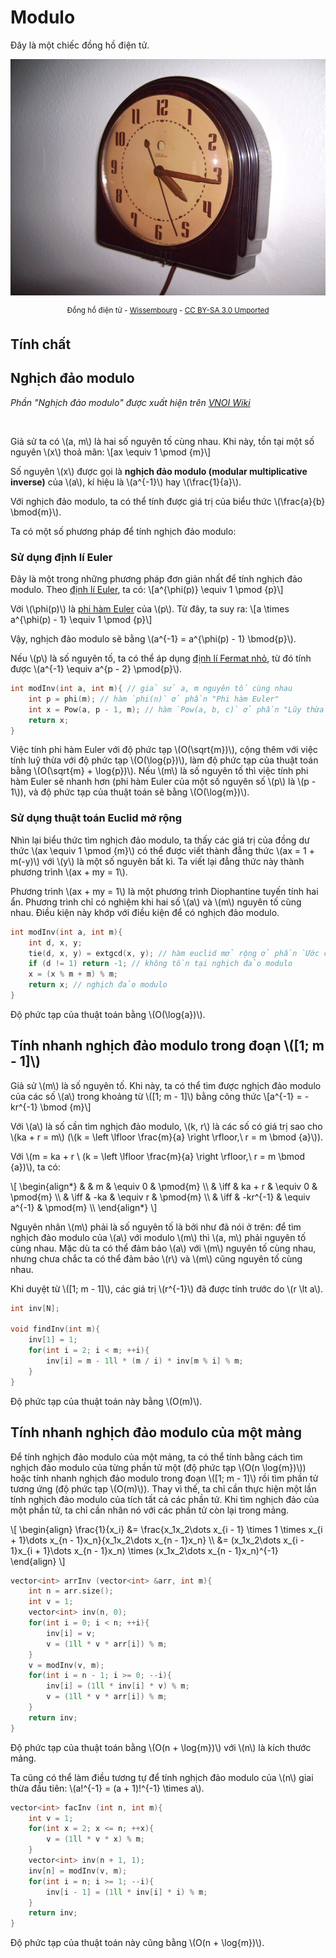 # Modulo

Đây là một chiếc đồng hồ điện tử.

<center>
<img src="../images/1280px-Telechron_clock_2H07-Br_Administrator.JPG" alt="Đồng hồ"/>

<sup> Đồng hồ điện tử - [Wissembourg](https://commons.wikimedia.org/wiki/File:Telechron_clock_2H07-Br_Administrator.JPG) - [CC BY-SA 3.0 Umported](https://creativecommons.org/licenses/by-sa/3.0/deed.en)</sup>
</center>

## Tính chất


## Nghịch đảo modulo

*Phần "Nghịch đảo modulo" được xuất hiện trên [VNOI Wiki](https://wiki.vnoi.info/vi/algo/math/modular-inverse)*

<br>

Giả sử ta có \\(a, m\\) là hai số nguyên tố cùng nhau. Khi này, tồn tại một số nguyên \\(x\\) thoả mãn: \\[ax \equiv 1 \pmod {m}\\]

Số nguyên \\(x\\) được gọi là **nghịch đảo modulo (modular multiplicative inverse)** của \\(a\\), kí hiệu là \\(a^{-1}\\) hay \\(\frac{1}{a}\\). 

Với nghịch đảo modulo, ta có thể tính được giá trị của biểu thức \\(\frac{a}{b} \bmod{m}\\).

Ta có một số phương pháp để tính nghịch đảo modulo:

### Sử dụng định lí Euler

Đây là một trong những phương pháp đơn giản nhất để tính nghịch đảo modulo. Theo [định lí Euler](https://vi.wikipedia.org/wiki/%C4%90%E1%BB%8Bnh_l%C3%BD_Euler), ta có: \\[a^{\phi(p)} \equiv 1 \pmod {p}\\]

Với \\(\phi(p)\\) là [phi hàm Euler](euler.md) của \\(p\\). Từ đây, ta suy ra: \\[a \times a^{\phi(p) - 1} \equiv 1 \pmod {p}\\]

Vậy, nghịch đảo modulo sẽ bằng \\(a^{-1} = a^{\phi(p) - 1} \bmod{p}\\).

Nếu \\(p\\) là số nguyên tố, ta có thể áp dụng [định lí Fermat nhỏ](https://vi.wikipedia.org/wiki/%C4%90%E1%BB%8Bnh_l%C3%BD_nh%E1%BB%8F_Fermat), từ đó tính được \\(a^{-1}  \equiv a^{p - 2} \pmod{p}\\).

```C++
int modInv(int a, int m){ // giả sử a, m nguyên tố cùng nhau
	int p = phi(m); // hàm `phi(n)` ở phần "Phi hàm Euler"
	int x = Pow(a, p - 1, m); // hàm `Pow(a, b, c)` ở phần "Lũy thừa nhị phân"
	return x;
}
```

Việc tính phi hàm Euler với độ phức tạp \\(O(\sqrt{m})\\), cộng thêm với việc tính luỹ thừa với độ phức tạp \\(O(\log{p})\\), làm độ phức tạp của thuật toán bằng \\(O(\sqrt{m} + \log{p})\\). Nếu \\(m\\) là số nguyên tố thì việc tính phi hàm Euler sẽ nhanh hơn (phi hàm Euler của một số nguyên số \\(p\\) là \\(p - 1\\)), và độ phức tạp của thuật toán sẽ bằng \\(O(\log{m})\\).

### Sử dụng thuật toán Euclid mở rộng

Nhìn lại biểu thức tìm nghịch đảo modulo, ta thấy các giá trị của đồng dư thức \\(ax \equiv 1 \pmod {m}\\) có thể được viết thành đẳng thức \\(ax = 1 + m(-y)\\) với \\(y\\) là một số nguyên bất kì. Ta viết lại đẳng thức này thành phương trình \\(ax + my = 1\\). 

Phương trình \\(ax + my = 1\\) là một phương trình Diophantine tuyến tính hai ẩn. Phương trình chỉ có nghiệm khi hai số \\(a\\) và \\(m\\) nguyên tố cùng nhau. Điều kiện này khớp với điều kiện để có nghịch đảo modulo.

```C++
int modInv(int a, int m){
	int d, x, y;
	tie(d, x, y) = extgcd(x, y); // hàm euclid mở rộng ở phần `Ước chung lớn nhất - bội chung nhỏ nhất`
	if (d != 1) return -1; // không tồn tại nghịch đảo modulo
	x = (x % m + m) % m; 
	return x; // nghịch đảo modulo
}
```

Độ phức tạp của thuật toán bằng \\(O(\log{a})\\).

## Tính nhanh nghịch đảo modulo trong đoạn \\([1; m - 1]\\)

Giả sử \\(m\\) là số nguyên tố. Khi này, ta có thể tìm được nghịch đảo modulo của các số \\(a\\) trong khoảng từ \\([1; m - 1]\\) bằng công thức \\[a^{-1} = -kr^{-1} \bmod {m}\\]

Với \\(a\\) là số cần tìm nghịch đảo modulo, \\(k, r\\) là các số có giá trị sao cho \\(ka + r = m\\) (\\(k = \left \lfloor \frac{m}{a} \right \rfloor,\ r = m \bmod {a}\\)). 
	
Với \\(m = ka + r \\ (k = \left \lfloor \frac{m}{a} \right \rfloor,\ r = m \bmod {a})\\), ta có:

\\[
\begin{align*}
&      & m        & \equiv 0      & \pmod{m} \\\\
& \iff & ka + r   & \equiv 0      & \pmod{m} \\\\
& \iff & -ka      & \equiv r      & \pmod{m} \\\\
& \iff & -kr^{-1} & \equiv a^{-1} & \pmod{m} \\\\
\end{align*}
\\]

Nguyên nhân \\(m\\) phải là số nguyên tố là bởi như đã nói ở trên: để tìm nghịch đảo modulo của \\(a\\) với modulo \\(m\\) thì \\(a, m\\) phải nguyên tố cùng nhau. Mặc dù ta có thể đảm bảo \\(a\\) với \\(m\\) nguyên tố cùng nhau, nhưng chưa chắc ta có thể đảm bảo \\(r\\) và \\(m\\) cũng nguyên tố cùng nhau.
</details>

Khi duyệt từ \\([1; m - 1]\\), các giá trị \\(r^{-1}\\) đã được tính trước do \\(r \lt a\\).

```C++
int inv[N];

void findInv(int m){
	inv[1] = 1;
	for(int i = 2; i < m; ++i){
		inv[i] = m - 1ll * (m / i) * inv[m % i] % m;
	}
}
```

Độ phức tạp của thuật toán này bằng \\(O(m)\\).

## Tính nhanh nghịch đảo modulo của một mảng

Để tính nghịch đảo modulo của một mảng, ta có thể tính bằng cách tìm nghịch đảo modulo của từng phần tử một (độ phức tạp \\(O(n \log{m})\\)) hoặc tính nhanh nghịch đảo modulo trong đoạn \\([1; m - 1]\\) rồi tìm phần tử tương ứng (độ phức tạp \\(O(m)\\)). Thay vì thế, ta chỉ cần thực hiện một lần tính nghịch đảo modulo  của tích tất cả các phần tử. Khi tìm nghịch đảo của một phần tử, ta chỉ cần nhân nó với các phần tử còn lại trong mảng.

\\[
\begin{align}
\frac{1}{x_i} &= \frac{x_1x_2\dots x_{i - 1} \times 1 \times x_{i + 1}\dots x_{n - 1}x_n}{x_1x_2\dots x_{n - 1}x_n} \\\\
&= (x_1x_2\dots x_{i - 1}x_{i + 1}\dots x_{n - 1}x_n) \times (x_1x_2\dots x_{n - 1}x_n)^{-1}
\end{align}
\\]

```C++
vector<int> arrInv (vector<int> &arr, int m){
	int n = arr.size();
	int v = 1; 
	vector<int> inv(n, 0);
	for(int i = 0; i < n; ++i){
		inv[i] = v;
		v = (1ll * v * arr[i]) % m;
	}
	v = modInv(v, m);
	for(int i = n - 1; i >= 0; --i){
		inv[i] = (1ll * inv[i] * v) % m;
		v = (1ll * v * arr[i]) % m;
	}
	return inv;
}
```

Độ phức tạp của thuật toán bằng \\(O(n + \log{m})\\) với \\(n\\) là kích thước mảng.

Ta cũng có thể làm điều tương tự để tính nghịch đảo modulo của \\(n\\) giai thừa đầu tiên: \\(a!^{-1} = (a + 1)!^{-1} \times a\\).

```C++
vector<int> facInv (int n, int m){
	int v = 1; 
	for(int x = 2; x <= n; ++x){
		v = (1ll * v * x) % m;
	}
	vector<int> inv(n + 1, 1);
	inv[n] = modInv(v, m);
	for(int i = n; i >= 1; --i){
		inv[i - 1] = (1ll * inv[i] * i) % m;
	}
	return inv;
}
```

Độ phức tạp của thuật toán này cũng bằng \\(O(n + \log{m})\\).
